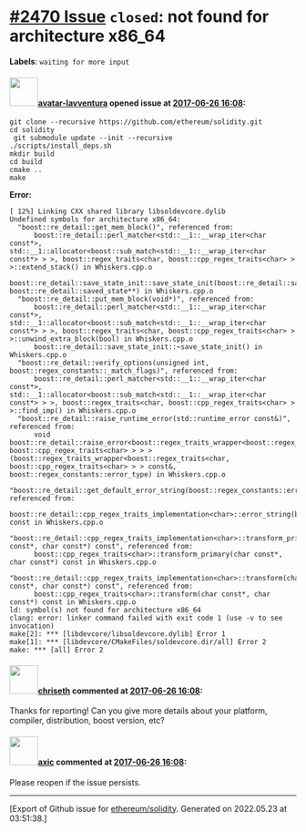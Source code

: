 # [\#2470 Issue](https://github.com/ethereum/solidity/issues/2470) `closed`: not found for architecture x86_64
**Labels**: `waiting for more input`


#### <img src="https://avatars.githubusercontent.com/u/18537398?u=790adc50e8eb757043bc51aaf0f886f29f648e01&v=4" width="50">[avatar-lavventura](https://github.com/avatar-lavventura) opened issue at [2017-06-26 16:08](https://github.com/ethereum/solidity/issues/2470):

```
git clone --recursive https://github.com/ethereum/solidity.git
cd solidity
 git submodule update --init --recursive
./scripts/install_deps.sh
mkdir build
cd build
cmake ..
make
```

**Error:**
```
[ 12%] Linking CXX shared library libsoldevcore.dylib
Undefined symbols for architecture x86_64:
  "boost::re_detail::get_mem_block()", referenced from:
      boost::re_detail::perl_matcher<std::__1::__wrap_iter<char const*>, std::__1::allocator<boost::sub_match<std::__1::__wrap_iter<char const*> > >, boost::regex_traits<char, boost::cpp_regex_traits<char> > >::extend_stack() in Whiskers.cpp.o
      boost::re_detail::save_state_init::save_state_init(boost::re_detail::saved_state**, boost::re_detail::saved_state**) in Whiskers.cpp.o
  "boost::re_detail::put_mem_block(void*)", referenced from:
      boost::re_detail::perl_matcher<std::__1::__wrap_iter<char const*>, std::__1::allocator<boost::sub_match<std::__1::__wrap_iter<char const*> > >, boost::regex_traits<char, boost::cpp_regex_traits<char> > >::unwind_extra_block(bool) in Whiskers.cpp.o
      boost::re_detail::save_state_init::~save_state_init() in Whiskers.cpp.o
  "boost::re_detail::verify_options(unsigned int, boost::regex_constants::_match_flags)", referenced from:
      boost::re_detail::perl_matcher<std::__1::__wrap_iter<char const*>, std::__1::allocator<boost::sub_match<std::__1::__wrap_iter<char const*> > >, boost::regex_traits<char, boost::cpp_regex_traits<char> > >::find_imp() in Whiskers.cpp.o
  "boost::re_detail::raise_runtime_error(std::runtime_error const&)", referenced from:
      void boost::re_detail::raise_error<boost::regex_traits_wrapper<boost::regex_traits<char, boost::cpp_regex_traits<char> > > >(boost::regex_traits_wrapper<boost::regex_traits<char, boost::cpp_regex_traits<char> > > const&, boost::regex_constants::error_type) in Whiskers.cpp.o
  "boost::re_detail::get_default_error_string(boost::regex_constants::error_type)", referenced from:
      boost::re_detail::cpp_regex_traits_implementation<char>::error_string(boost::regex_constants::error_type) const in Whiskers.cpp.o
  "boost::re_detail::cpp_regex_traits_implementation<char>::transform_primary(char const*, char const*) const", referenced from:
      boost::cpp_regex_traits<char>::transform_primary(char const*, char const*) const in Whiskers.cpp.o
  "boost::re_detail::cpp_regex_traits_implementation<char>::transform(char const*, char const*) const", referenced from:
      boost::cpp_regex_traits<char>::transform(char const*, char const*) const in Whiskers.cpp.o
ld: symbol(s) not found for architecture x86_64
clang: error: linker command failed with exit code 1 (use -v to see invocation)
make[2]: *** [libdevcore/libsoldevcore.dylib] Error 1
make[1]: *** [libdevcore/CMakeFiles/soldevcore.dir/all] Error 2
make: *** [all] Error 2
```


#### <img src="https://avatars.githubusercontent.com/u/9073706?v=4" width="50">[chriseth](https://github.com/chriseth) commented at [2017-06-26 16:08](https://github.com/ethereum/solidity/issues/2470#issuecomment-311137288):

Thanks for reporting! Can you give more details about your platform, compiler, distribution, boost version, etc?

#### <img src="https://avatars.githubusercontent.com/u/20340?v=4" width="50">[axic](https://github.com/axic) commented at [2017-06-26 16:08](https://github.com/ethereum/solidity/issues/2470#issuecomment-324477926):

Please reopen if the issue persists.


-------------------------------------------------------------------------------



[Export of Github issue for [ethereum/solidity](https://github.com/ethereum/solidity). Generated on 2022.05.23 at 03:51:38.]
